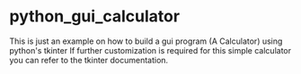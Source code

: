 # python_gui_calculator
This is just an example on how to build a gui program (A Calculator) using python's tkinter
If further customization is required for this simple calculator you can refer to the tkinter documentation.
